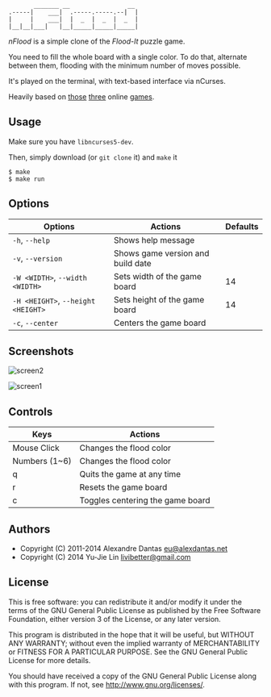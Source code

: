            _______ __                __
    .-----|    ___|  .-----.-----.--|  |
    |     |    ___|  |  _  |  _  |  _  |
    |__|__|___|   |__|_____|_____|_____|

*nFlood* is a simple clone of the *Flood-It* puzzle game.

You need to fill the whole board with a single color.
To do that, alternate between them, flooding with the
minimum number of moves possible.

It's played on the terminal, with text-based interface
via nCurses.

Heavily based on [those](http://unixpapa.com/floodit/) [three](http://floodit.appspot.com) online [games](http://cdn.labpixies.com/campaigns/flood/flood.html).

## Usage

Make sure you have `libncurses5-dev`.

Then, simply download (or `git clone` it) and `make` it

    $ make
    $ make run

## Options

| Options | Actions | Defaults |
| ------- | ------- | -------- |
| `-h`, `--help`     | Shows help message |
| `-v`, `--version`  | Shows game version and build date |
| `-W <WIDTH>`, `--width <WIDTH>` | Sets width of the game board | 14 |
| `-H <HEIGHT>`, `--height <HEIGHT>` | Sets height of the game board | 14 |
| `-c`, `--center`   | Centers the game board |

## Screenshots

![screen2](http://alexdantas.net/projects/nflood/images/game02.png)

![screen1](http://alexdantas.net/projects/nflood/images/game01.png)

## Controls

| Keys          | Actions |
| ------------- | ------- |
| Mouse Click   | Changes the flood color |
| Numbers (1~6) | Changes the flood color |
| q             | Quits the game at any time |
| r             | Resets the game board |
| c             | Toggles centering the game board |

## Authors

* Copyright (C) 2011-2014  Alexandre Dantas <eu@alexdantas.net>
* Copyright (C) 2014 Yu-Jie Lin <livibetter@gmail.com>

## License

 This is free software: you can redistribute it and/or modify
 it under the terms of the GNU General Public License as published by
 the Free Software Foundation, either version 3 of the License, or
 any later version.

 This program is distributed in the hope that it will be useful,
 but WITHOUT ANY WARRANTY; without even the implied warranty of
 MERCHANTABILITY or FITNESS FOR A PARTICULAR PURPOSE.  See the
 GNU General Public License for more details.

 You should have received a copy of the GNU General Public License
 along with this program.  If not, see <http://www.gnu.org/licenses/>.

